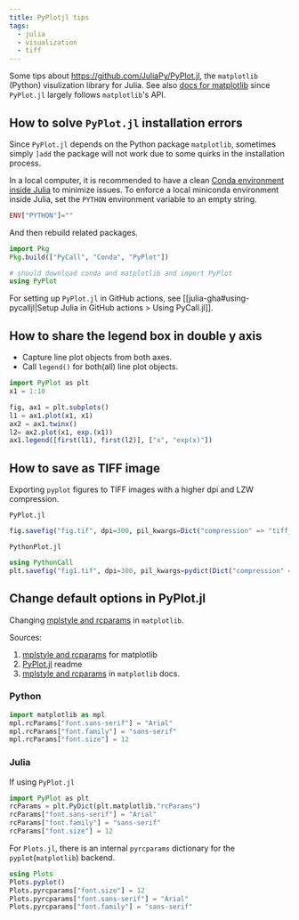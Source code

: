 ```yaml
---
title: PyPlotjl tips
tags:
  - julia
  - visualization
  - tiff
---
```


Some tips about https://github.com/JuliaPy/PyPlot.jl, the `matplotlib` (Python) visulization library for Julia. See also [docs for matplotlib](https://matplotlib.org/) since `PyPlot.jl` largely follows `matplotlib`'s API.

## How to solve `PyPlot.jl` installation errors

Since `PyPlot.jl` depends on the Python package `matplotlib`, sometimes simply `]add` the package will not work due to some quirks in the installation process.

In a local computer, it is recommended to have a clean [Conda environment inside Julia](https://github.com/JuliaPy/Conda.jl) to minimize issues. To enforce a local miniconda environment inside Julia, set the `PYTHON` environment variable to an empty string.

```julia title="~/.julia/config/startup.jl"
ENV["PYTHON"]=""
```

And then rebuild related packages.

```julia
import Pkg
Pkg.build(["PyCall", "Conda", "PyPlot"])

# should download conda and matplotlib and import PyPlot
using PyPlot
```

For setting up `PyPlot.jl` in GitHub actions, see [[julia-gha#using-pycalljl|Setup Julia in GitHub actions > Using PyCall.jl]].

## How to share the legend box in double y axis

- Capture line plot objects from both axes.
- Call `legend()` for both(all) line plot objects.

```julia
import PyPlot as plt
x1 = 1:10

fig, ax1 = plt.subplots()
l1 = ax1.plot(x1, x1)
ax2 = ax1.twinx()
l2= ax2.plot(x1, exp.(x1))
ax1.legend([first(l1), first(l2)], ["x", "exp(x)"])
```

## How to save as TIFF image

Exporting `pyplot` figures to TIFF images with a higher dpi and LZW compression.

`PyPlot.jl`

```julia
fig.savefig("fig.tif", dpi=300, pil_kwargs=Dict("compression" => "tiff_lzw"))
```

`PythonPlot.jl`

```julia
using PythonCall
plt.savefig("fig1.tif", dpi=300, pil_kwargs=pydict(Dict("compression" => "tiff_lzw")))
```

## Change default options in PyPlot.jl

Changing [mplstyle and rcparams](https://matplotlib.org/stable/tutorials/introductory/customizing.html) in `matplotlib`.

Sources:
1. [mplstyle and rcparams](https://matplotlib.org/stable/tutorials/introductory/customizing.html) for matplotlib
2. [PyPlot.jl](https://github.com/JuliaPy/PyPlot.jl) readme
3. [mplstyle and rcparams](https://matplotlib.org/stable/tutorials/introductory/customizing.html) in `matplotlib` docs.
### Python

```python
import matplotlib as mpl
mpl.rcParams["font.sans-serif"] = "Arial"
mpl.rcParams["font.family"] = "sans-serif"
mpl.rcParams["font.size"] = 12
```
### Julia

If using `PyPlot.jl`

```julia
import PyPlot as plt
rcParams = plt.PyDict(plt.matplotlib."rcParams")
rcParams["font.sans-serif"] = "Arial"
rcParams["font.family"] = "sans-serif"
rcParams["font.size"] = 12
```

For `Plots.jl`, there is an internal `pyrcparams` dictionary for the `pyplot`(`matplotlib`) backend.

```julia
using Plots
Plots.pyplot()
Plots.pyrcparams["font.size"] = 12
Plots.pyrcparams["font.sans-serif"] = "Arial"
Plots.pyrcparams["font.family"] = "sans-serif"
```
